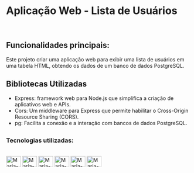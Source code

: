 <h1> Aplicação Web - Lista de Usuários </h1>
<br> 

<h2> Funcionalidades principais:</h2>

Este projeto criar uma aplicação web para exibir uma lista de usuários em uma tabela HTML, obtendo os dados de um banco de dados PostgreSQL.

## Bibliotecas Utilizadas

- Express:  framework web para Node.js que simplifica a criação de aplicativos web e APIs.
- Cors: Um middleware para Express que permite habilitar o Cross-Origin Resource Sharing (CORS).
- pg: Facilita a conexão e a interação com bancos de dados PostgreSQL.

##
### Tecnologias utilizadas:
<div style="display: inline_block"><br>
  <img align="center" alt="Maria-html#" height="30" width="40" src="https://raw.githubusercontent.com/mleilane/skill-icons/af89bcc5e478013caaa514c31a3789f25e818193/icons/HTML.svg">
  <img align="center" alt="Maria-javascript#" height="30" width="40" src="https://raw.githubusercontent.com/mleilane/skill-icons/af89bcc5e478013caaa514c31a3789f25e818193/icons/JavaScript.svg">
  <img align="center" alt="Maria-Express#" height="30" width="40" src="https://raw.githubusercontent.com/mleilane/skill-icons/af89bcc5e478013caaa514c31a3789f25e818193/icons/ExpressJS-Dark.svg">
  <img align="center" alt="Maria-Nodejs#" height="30" width="40" src="https://raw.githubusercontent.com/mleilane/skill-icons/af89bcc5e478013caaa514c31a3789f25e818193/icons/NodeJS-Dark.svg">
  <img align="center" alt="Maria-postgreSQL" height="30" width="40" src="https://raw.githubusercontent.com/mleilane/skill-icons/af89bcc5e478013caaa514c31a3789f25e818193/icons/PostgreSQL-Light.svg">
  <img align="center" alt="Maria-css#" height="30" width="40" src="https://raw.githubusercontent.com/mleilane/skill-icons/af89bcc5e478013caaa514c31a3789f25e818193/icons/CSS.svg">
 
</div>
<br>
